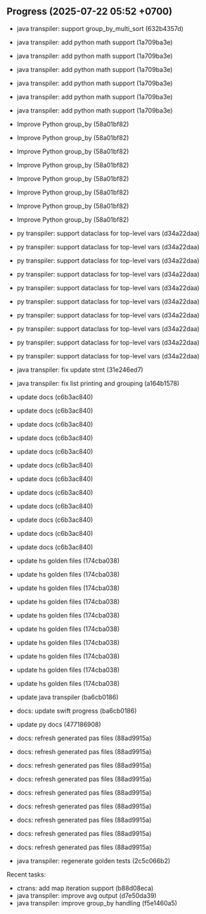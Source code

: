 ## Progress (2025-07-22 05:52 +0700)
- java transpiler: support group_by_multi_sort (632b4357d)

- java transpiler: add python math support (1a709ba3e)

- java transpiler: add python math support (1a709ba3e)

- java transpiler: add python math support (1a709ba3e)

- java transpiler: add python math support (1a709ba3e)

- java transpiler: add python math support (1a709ba3e)

- java transpiler: add python math support (1a709ba3e)

- Improve Python group_by (58a01bf82)

- Improve Python group_by (58a01bf82)

- Improve Python group_by (58a01bf82)

- Improve Python group_by (58a01bf82)

- Improve Python group_by (58a01bf82)

- Improve Python group_by (58a01bf82)

- Improve Python group_by (58a01bf82)

- Improve Python group_by (58a01bf82)

- py transpiler: support dataclass for top-level vars (d34a22daa)

- py transpiler: support dataclass for top-level vars (d34a22daa)

- py transpiler: support dataclass for top-level vars (d34a22daa)

- py transpiler: support dataclass for top-level vars (d34a22daa)

- py transpiler: support dataclass for top-level vars (d34a22daa)

- py transpiler: support dataclass for top-level vars (d34a22daa)

- py transpiler: support dataclass for top-level vars (d34a22daa)

- py transpiler: support dataclass for top-level vars (d34a22daa)

- py transpiler: support dataclass for top-level vars (d34a22daa)

- py transpiler: support dataclass for top-level vars (d34a22daa)

- java transpiler: fix update stmt (31e246ed7)

- java transpiler: fix list printing and grouping (a164b1578)

- update docs (c6b3ac840)

- update docs (c6b3ac840)

- update docs (c6b3ac840)

- update docs (c6b3ac840)

- update docs (c6b3ac840)

- update docs (c6b3ac840)

- update docs (c6b3ac840)

- update docs (c6b3ac840)

- update docs (c6b3ac840)

- update docs (c6b3ac840)

- update docs (c6b3ac840)

- update docs (c6b3ac840)

- update hs golden files (174cba038)

- update hs golden files (174cba038)

- update hs golden files (174cba038)

- update hs golden files (174cba038)

- update hs golden files (174cba038)

- update hs golden files (174cba038)

- update hs golden files (174cba038)

- update hs golden files (174cba038)

- update hs golden files (174cba038)

- update hs golden files (174cba038)

- update java transpiler (ba6cb0186)

- docs: update swift progress (ba6cb0186)

- update py docs (477186908)

- docs: refresh generated pas files (88ad9915a)

- docs: refresh generated pas files (88ad9915a)

- docs: refresh generated pas files (88ad9915a)

- docs: refresh generated pas files (88ad9915a)

- docs: refresh generated pas files (88ad9915a)

- docs: refresh generated pas files (88ad9915a)

- docs: refresh generated pas files (88ad9915a)

- docs: refresh generated pas files (88ad9915a)

- docs: refresh generated pas files (88ad9915a)

- java transpiler: regenerate golden tests (2c5c066b2)

Recent tasks:
- ctrans: add map iteration support (b88d08eca)
- java transpiler: improve avg output (d7e50da39)
- java transpiler: improve group_by handling (f5e1460a5)
